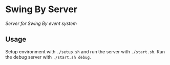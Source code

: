 # Swing By Server

*Server for Swing By event system*

## Usage

Setup environment with `./setup.sh` and run the server with `./start.sh`.
Run the debug server with `./start.sh debug`.

